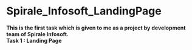 # Spirale_Infosoft_LandingPage
 <b>This is the first task which is given to me as a project by development team of Spirale Infosoft. </b>  <br>
<b> Task 1 : Landing Page</b>
